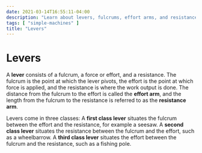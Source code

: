```yaml
---
date: 2021-03-14T16:55:11-04:00
description: "Learn about levers, fulcrums, effort arms, and resistance arms"
tags: [ "simple-machines" ]
title: "Levers"
---
```


# Levers

A **lever** consists of a fulcrum, a force or effort, and a resistance. The fulcrum is the point at which the lever pivots, the effort is the point at which force is applied, and the resistance is where the work output is done. The distance from the fulcrum to the effort is called the **effort arm**, and the length from the fulcrum to the resistance is referred to as the **resistance arm**.

Levers come in three classes: A **first class lever** situates the fulcrum between the effort and the resistance, for example a seesaw. A **second class lever** situates the resistance between the fulcrum and the effort, such as a wheelbarrow. A **third class lever** situates the effort between the fulcrum and the resistance, such as a fishing pole.

<!-- TODO: Illustrations -->

<!-- The relationship between the length of the effort arm is... -->
